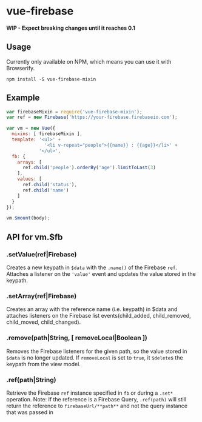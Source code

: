 vue-firebase
============
**WIP - Expect breaking changes until it reaches 0.1**


## Usage
Currently only available on NPM, which means you can use it with Browserify.
```
npm install -S vue-firebase-mixin
```

## Example
```javascript
var firebaseMixin = require('vue-firebase-mixin');
var ref = new Firebase('https://your-firebase.firebaseio.com');

var vm = new Vue({
  mixins: [ firebaseMixin ],
  template: '<ul>' +
              '<li v-repeat="people">{{name}} : {{age}}</li>' +
            '</ul>',
  fb: {
    arrays: [
      ref.child('people').orderBy('age').limitToLast(3)
    ],
    values: [
      ref.child('status'),
      ref.child('name')
    ]
  }
});

vm.$mount(body);
```

## API for vm.$fb

### .setValue(ref|Firebase)
  Creates a new keypath in ```$data``` with the ```.name()``` of the Firebase ```ref```.
  Attaches a listener on the ```'value'``` event and updates the value stored in the keypath.

### .setArray(ref|Firebase)
  Creates an array with the reference name (i.e. keypath) in $data and attaches listeners
  on the Firebase list events(child_added, child_removed, child_moved, child_changed).

### .remove(path|String, [ removeLocal|Boolean ])
  Removes the Firebase listeners for the given path, so the value stored in ```$data```
  is no longer updated.
  If ```removeLocal``` is set to ```true```, it ```$delete```s the keypath from the view model.

### .ref(path|String)
  Retrieve the Firebase ```ref``` instance specified in ```fb``` or during a ```.set*``` operation.
  Note: If the reference is a Firebase Query, ```.ref(path)``` will still return the reference to
  ```firebaseUrl/**path**``` and not the query instance that was passed in